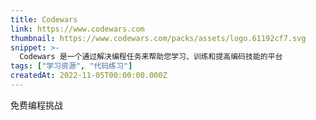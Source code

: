 ```yaml
---
title: Codewars
link: https://www.codewars.com
thumbnail: https://www.codewars.com/packs/assets/logo.61192cf7.svg
snippet: >-
  Codewars 是一个通过解决编程任务来帮助您学习、训练和提高编码技能的平台
tags: ["学习资源", "代码练习"]
createdAt: 2022-11-05T00:00:00.000Z
---
```

免费编程挑战